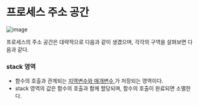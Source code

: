 <h1> 프로세스 주소 공간 </h1>

![image](https://github.com/youbeen2798/CS-study_for_interview/assets/62228401/e7f9c4e5-54f2-4046-b34b-9a9c666b7aac)

프로세스의 주소 공간은 대략적으로 다음과 같이 생겼으며, 각각의 구역을 살펴보면 다음과 같다.

<h3> stack 영역</h3>

- 함수의 호출과 관계되는 <u> 지역변수와 매개변수 </u>가 저장되는 영역이다.
- stack 영역의 값은 함수의 호출과 함께 할당되며, 함수의 호출이 완료되면 소멸한다.
